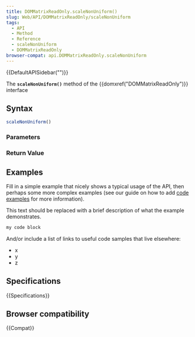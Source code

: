 ```yaml
---
title: DOMMatrixReadOnly.scaleNonUniform()
slug: Web/API/DOMMatrixReadOnly/scaleNonUniform
tags:
  - API
  - Method
  - Reference
  - scaleNonUniform
  - DOMMatrixReadOnly
browser-compat: api.DOMMatrixReadOnly.scaleNonUniform
---
```

{{DefaultAPISidebar("")}}

The **`scaleNonUniform()`** method of the {{domxref("DOMMatrixReadOnly")}} interface 

## Syntax

```js
scaleNonUniform()
```

### Parameters



### Return Value



## Examples

Fill in a simple example that nicely shows a typical usage of the API, then perhaps some more complex examples (see our guide on how to add [code examples](/en-US/docs/MDN/Contribute/Structures/Code_examples) for more information).

This text should be replaced with a brief description of what the example demonstrates.

```js
my code block
```

And/or include a list of links to useful code samples that live elsewhere:

*   x
*   y
*   z

## Specifications

{{Specifications}}

## Browser compatibility

{{Compat}}


